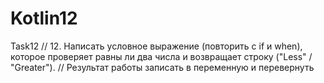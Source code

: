 # Kotlin12
Task12
// 12. Написать условное выражение (повторить с if и when), которое проверяет равны ли два числа и возвращает строку ("Less" / "Greater").
// Результат работы записать в переменную и перевернуть

